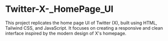 # Twitter-X-_HomePage_UI
This project replicates the home page UI of Twitter (X), built using HTML, Tailwind CSS, and JavaScript. It focuses on creating a responsive and clean interface inspired by the modern design of X's homepage.
